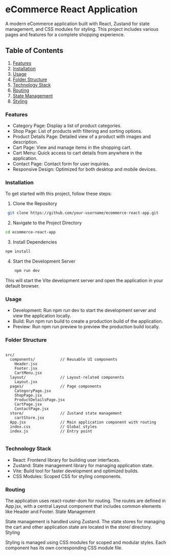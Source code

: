 # eCommerce React Application

A modern eCommerce application built with React, Zustand for state management, and CSS modules for styling. This project includes various pages and features for a complete shopping experience.

## Table of Contents

   1. [Features](#Features)
   2. [Installation](#Installation)
   3. [Usage](#Usage)
   4. [Folder Structure](#Folder-Structure)
   5. [Technology Stack](#Technology-Stack)
   6. [Routing](#Routing)
   7. [State Management](#State-Management)
   8. [Styling](#Styling)

### Features

   - Category Page: Display a list of product categories.
   - Shop Page: List of products with filtering and sorting options.
   - Product Details Page: Detailed view of a product with images and description.
   - Cart Page: View and manage items in the shopping cart.
   - Cart Menu: Quick access to cart details from anywhere in the application.
   - Contact Page: Contact form for user inquiries.
   - Responsive Design: Optimized for both desktop and mobile devices.

### Installation

To get started with this project, follow these steps:

   1. Clone the Repository
```bash
 git clone https://github.com/your-username/ecommerce-react-app.git
```
2. Navigate to the Project Directory

```bash
cd ecommerce-react-app
```
3. Install Dependencies

```bash
npm install
```
4. Start the Development Server

```bash
    npm run dev
```
This will start the Vite development server and open the application in your default browser.

### Usage

   - Development: Run npm run dev to start the development server and view the application locally.
  - Build: Run npm run build to create a production build of the application.
  - Preview: Run npm run preview to preview the production build locally.

### Folder Structure

```less

src/
  components/           // Reusable UI components
    Header.jsx
    Footer.jsx
    CartMenu.jsx
  layout/               // Layout-related components
    Layout.jsx
  pages/                // Page components
    CategoryPage.jsx
    ShopPage.jsx
    ProductDetailsPage.jsx
    CartPage.jsx
    ContactPage.jsx
  store/                // Zustand state management
    cartStore.jsx
  App.jsx               // Main application component with routing
  index.css             // Global styles
  index.js              // Entry point
  
```

### Technology Stack

   - React: Frontend library for building user interfaces.
   - Zustand: State management library for managing application state.
   - Vite: Build tool for faster development and optimized builds.
   - CSS Modules: Scoped CSS for styling components.

### Routing

The application uses react-router-dom for routing. The routes are defined in App.jsx, with a central Layout component that includes common elements like Header and Footer.
State Management

State management is handled using Zustand. The state stores for managing the cart and other application state are located in the store/ directory.
Styling

Styling is managed using CSS modules for scoped and modular styles. Each component has its own corresponding CSS module file.

